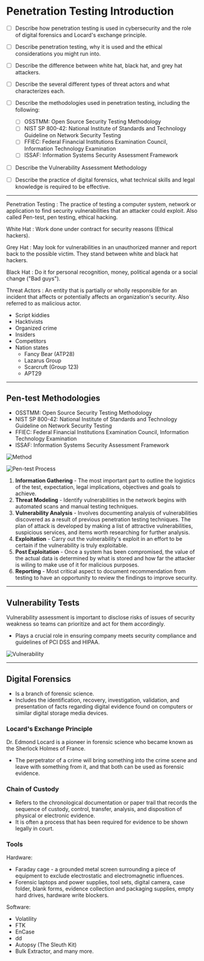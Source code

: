 
# Penetration Testing Introduction

- [ ] Describe how penetration testing is used in cybersecurity and the role of digital forensics and Locard's exchange principle.

- [ ] Describe penetration testing, why it is used and the ethical considerations you might run into.
- [ ] Describe the difference between white hat, black hat, and grey hat attackers.
- [ ] Describe the several different types of threat actors and what characterizes each.

- [ ] Describe the methodologies used in penetration testing, including the following:
  - [ ] OSSTMM: Open Source Security Testing Methodology
  - [ ] NIST SP 800-42: National Institute of Standards and Technology Guideline on Network Security Testing
  - [ ] FFIEC: Federal Financial Institutions Examination Council, Information Technology Examination
  - [ ] ISSAF: Information Systems Security Assessment Framework

- [ ] Describe the Vulnerability Assessment Methodology

- [ ] Describe the practice of digital forensics, what technical skills and legal knowledge is required to be effective.

---

Penetration Testing
: The practice of testing a computer system, network or application to find security vulnerabilities that an attacker could exploit. Also called Pen-test, pen testing, ethical hacking.

White Hat
: Work done under contract for security reasons (Ethical hackers).

Grey Hat
: May look for vulnerabilities in an unauthorized manner and report back to the possible victim. They stand between white and black hat hackers.

Black Hat
: Do it for personal recognition, money, political agenda or a social change ("Bad guys").

Threat Actors
: An entity that is partially or wholly responsible for an incident that affects or potentially affects an organization's security. Also referred to as malicious actor.

- Script kiddies
- Hacktivists
- Organized crime
- Insiders
- Competitors
- Nation states
  - Fancy Bear (ATP28)
  - Lazarus Group
  - Scarcruft (Group 123)
  - APT29

---

## Pen-test Methodologies

- OSSTMM: Open Source Security Testing Methodology
- NIST SP 800-42: National Institute of Standards and Technology Guideline on Network Security Testing
- FFIEC: Federal Financial Institutions Examination Council, Information Technology Examination
- ISSAF: Information Systems Security Assessment Framework

![Method](https://www.smartlockr.eu/hs-fs/hubfs/Pentesting%20Process%20Infographic.png?width=1674&name=Pentesting%20Process%20Infographic.png)

![Pen-test Process](https://www.imperva.com/learn/wp-content/uploads/sites/13/2019/01/pen-testing.jpg.webp)

1. **Information Gathering** - The most important part to outline the logistics of the test, expectation, legal implications, objectives and goals to achieve.
2. **Threat Modeling** - Identify vulnerabilities in the network begins with  automated scans and manual testing techniques.
3. **Vulnerability Analysis** - Involves documenting analysis of vulnerabilities discovered as a result of previous penetration testing techniques. The plan of attack is developed by making a list of attractive vulnerabilities, suspicious services, and items worth researching for further analysis.
4. **Exploitation** - Carry out the vulnerability's exploit in an effort to be certain if the vulnerability is truly exploitable.
5. **Post Exploitation** - Once a system has been compromised, the value of the actual data is determined by what is stored and how far the attacker is wiling to make use of it for malicious purposes.
6. **Reporting** - Most critical aspect to document recommendation from testing to have an opportunity to review the findings to improve security.

---

## Vulnerability Tests

Vulnerability assessment is important to disclose risks of issues of security weakness so teams can prioritize and act for them accordingly.

- Plays a crucial role in ensuring company meets security compliance and guidelines of PCI DSS and HIPAA.

![Vulnerability](https://shieldbyteinfosec.com/images/vulnerabilityMethodology1.png)

---

## Digital Forensics

- Is a branch of forensic science.
- Includes the identification, recovery, investigation, validation, and presentation of facts regarding digital evidence found on computers or similar digital storage media devices.

### Locard's Exchange Principle

Dr. Edmond Locard is a pioneer in forensic science who became known as the Sherlock Holmes of France.

- The perpetrator of a crime will bring something into the crime scene and leave with something from it, and that both can be used as forensic evidence.

### Chain of Custody

- Refers to the chronological documentation or paper trail that records the sequence of custody, control, transfer, analysis, and disposition of physical or electronic evidence.
- It is often a process that has been required for evidence to be shown legally in court.

### Tools

Hardware:

- Faraday cage - a grounded metal screen surrounding a piece of equipment to exclude electrostatic and electromagnetic influences.
- Forensic laptops and power supplies, tool sets, digital camera, case folder, blank forms, evidence collection and packaging supplies, empty hard drives, hardware write blockers.

Software:

- Volatility
- FTK
- EnCase
- dd
- Autopsy (The Sleuth Kit)
- Bulk Extractor, and many more.
